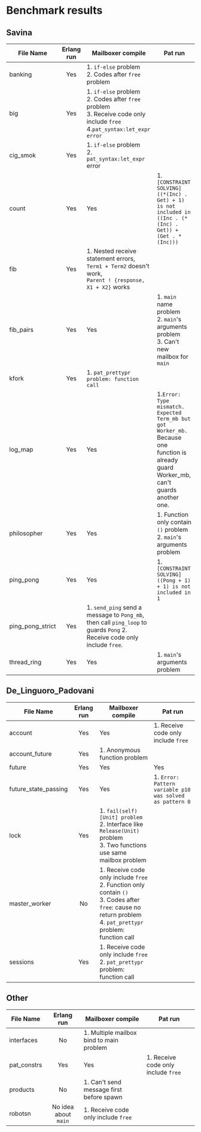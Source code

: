 # Benchmark results
## Savina
| File Name        | Erlang run | Mailboxer compile                                                                                                             | Pat run                                                                                                                                  |
|------------------|:----------:|-------------------------------------------------------------------------------------------------------------------------------|------------------------------------------------------------------------------------------------------------------------------------------|
| banking          |    Yes     | 1. `if-else` problem<br/> 2. Codes after `free` problem                                                                           |                                                                                                                                          |
| big              |    Yes     | 1. `if-else` problem<br/> 2. Codes after `free` problem<br/> 3. Receive code only include `free`<br/> 4.`pat_syntax:let_expr error` |                                                                                                                                          |
| cig_smok         |    Yes     | 1. `if-else` problem<br/> 2. `pat_syntax:let_expr` error                                                                          |                                                                                                                                          |
| count            |    Yes     | Yes                                                                                                                           | 1. `[CONSTRAINT SOLVING] ((*(Inc) . Get) + 1) is not included in ((Inc . (*(Inc) . Get)) + (Get . *(Inc)))`                              |
| fib              |    Yes     | 1. Nested receive statement errors, <br/>`Term1 + Term2` doesn't work, <br/>`Parent ! {response, X1 + X2}` works              |                                                                                                                                          |
| fib_pairs        |    Yes     | Yes                                                                                                                           | 1. `main` name problem<br/> 2. `main`'s arguments problem<br/> 3. Can't new mailbox for `main`                                           |
| kfork            |    Yes     | 1. `pat_prettypr problem: function call`                                                                                        |                                                                                                                                          |
| log_map          |    Yes     | Yes                                                                                                                           | 1.`Error: Type mismatch. Expected Term_mb but got Worker_mb.` Because one function is already guard Worker_mb, can't guards another one. |
| philosopher      |    Yes     | Yes                                                                                                                           | 1. Function only contain `()` problem<br/> 2. `main`'s arguments problem                                                                 |
| ping_pong        |    Yes     | Yes                                                                                                                           | 1. `[CONSTRAINT SOLVING] ((Pong + 1) + 1) is not included in 1`                                                                          |
| ping_pong_strict |    Yes     | 1. `send_ping` send a message to `Pong_mb`, then call `ping_loop` to guards `Pong` 2. Receive code only include `free`.       |                                                                                                                                          |
| thread_ring      |    Yes     | Yes                                                                                                                           | 1. `main`'s arguments problem                                                                                                            |

## De_Linguoro_Padovani
| File Name            | Erlang run | Mailboxer compile                                                                                                                                                     | Pat run                                                |
|----------------------|:----------:|-----------------------------------------------------------------------------------------------------------------------------------------------------------------------|--------------------------------------------------------|
| account              |    Yes     | Yes                                                                                                                                                                   | 1. Receive code only include `free`                    |
| account_future       |    Yes     | 1. Anonymous function problem                                                                                                                                         |                                                        |
| future               |    Yes     | Yes                                                                                                                                                                   | Yes                                                    |
| future_state_passing |    Yes     | Yes                                                                                                                                                                   | 1. `Error: Pattern variable p10 was solved as pattern 0` |
| lock                 |    Yes     | 1. `fail(self)[Unit] problem`<br/>2. Interface like `Release(Unit)` problem<br/> 3. Two functions use same mailbox problem                                            |                                                        |
| master_worker        |     No     | 1. Receive code only include `free`<br/> 2. Function only contain `()`<br/> 3. Codes after `free`: cause no return problem <br/> 4. `pat_prettypr` problem: function call |                                                        |
| sessions             |    Yes     | 1. Receive code only include `free`<br/> 2. `pat_prettypr` problem: function call                                                                                       |                                                        |

## Other
| File Name   |      Erlang run      | Mailboxer compile                        | Pat run                             |
|-------------|:--------------------:|------------------------------------------|-------------------------------------|
| interfaces  |          No          | 1. Multiple mailbox bind to main problem |                                     |
| pat_constrs |         Yes          | Yes                                      | 1. Receive code only include `free` |
| products    |          No          | 1. Can't send message first before spawn |                                     |
| robotsn     | No idea about `main` | 1. Receive code only include `free`      |                                     |